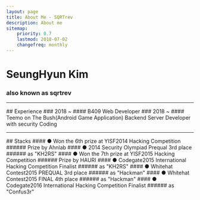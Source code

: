 ```yaml
---
layout: page
title: About Me - SQRTrev
description: About me
sitemap:
    priority: 0.7
    lastmod: 2018-07-02
    changefreq: monthly
---
```

# SeungHyun Kim
### also known as sqrtrev
<hr/>
## Experience
### 2018 ~
#### B409 Web Developer
### 2018 ~
#### Teemo on The Bush(Android Game Application) Backend Server Developer with security Coding
<hr />
## Stacks
#### ● Won the 6th prize at YISF2014 Hacking Competition
###### Prize by Ahnlab
#### ● 2014 Security Olympiad Prequal 3rd place
###### as "KH2RS"
#### ● Won the 7th prize at YISF2015 Hacking Competition
###### Prize by HAURI
#### ● Codegate2015 International Hacking Competition Finalist
###### as "KH2RS"
#### ● Whitehat Contest2015 PREQUAL 3rd place
###### as "Hackman"
#### ● Whitehat Contest2015 FINAL 4th place
###### as "Hackman"
#### ● Codegate2016 International Hacking Competition Finalist
###### as "Confus3r"